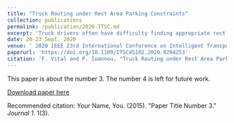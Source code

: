 ```yaml
---
title: "Truck Routing under Rest Area Parking Constraints"
collection: publications
permalink: /publication/2020-ITSC.md
excerpt: 'Truck drivers often have difficulty finding appropriate rest locations due to truck parking shortages, which can significantly impact drivers' safety, industry costs, and the environment. Nevertheless, the lack of truck parking availability information makes it hard to account for parking during planning, leading research on truck routing and scheduling to usually assume that parking facilities are always available. In this paper, we propose a model that accounts for parking availability when planning long-haul truck shipments in addition to working hours constraints. The proposed method plans a minimum cost path and schedule such that the itinerary is regulation-compliant, and parking is guaranteed at all scheduled stops. The problem is modeled as a resource-constrained shortest path problem, and a label correcting algorithm is used to find a near-optimal solution. Computational experiments are used to compare the cost of solutions that use parking availability information with ones that do not by simulating drivers' behavior when parking is not available. Results show that, when parking constraints are imposed, parking availability levels can significantly affect costs. However, if irregular parking potential costs are factored in, the prevented penalty costs can exceed (or at least partially offset) the cost increase caused by parking constraints.'
date: 20-23 Sept. 2020
venue: ' 2020 IEEE 23rd International Conference on Intelligent Transportation Systems (ITSC)'
paperurl: 'https://doi.org/10.1109/ITSC45102.2020.9294253'
citation: 'F. Vital and P. Ioannou, "Truck Routing under Rest Area Parking Constraints," <i>2020 IEEE 23rd International Conference on Intelligent Transportation Systems (ITSC)</i>, 2020, pp. 1-6, doi: 10.1109/ITSC45102.2020.9294253.'
---
```

This paper is about the number 3. The number 4 is left for future work.

[Download paper here](http://academicpages.github.io/files/paper3.pdf)

Recommended citation: Your Name, You. (2015). "Paper Title Number 3." <i>Journal 1</i>. 1(3).